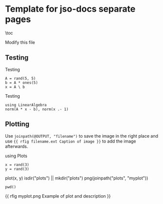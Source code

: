 <!--This file was generated, do not modify it.-->
# Template for jso-docs separate pages

\toc

Modify this file

## Testing

Testing

```julia:ex1
A = rand(5, 5)
b = A * ones(5)
x = A \ b
```

Testing

```julia:ex2
using LinearAlgebra
norm(A * x - b), norm(x .- 1)
```

## Plotting

Use `joinpath(@OUTPUT, "filename")` to save the image in the right place and use `{{ rfig filename.ext Caption of image }}` to add the image afterwards.

using Plots

```julia:ex3
x = rand(3)
y = rand(3)
```

plot(x, y)
isdir("plots") || mkdir("plots")
png(joinpath("plots", "myplot"))

```julia:ex4
pwd()
```

{{ rfig myplot.png Example of plot and description }}

